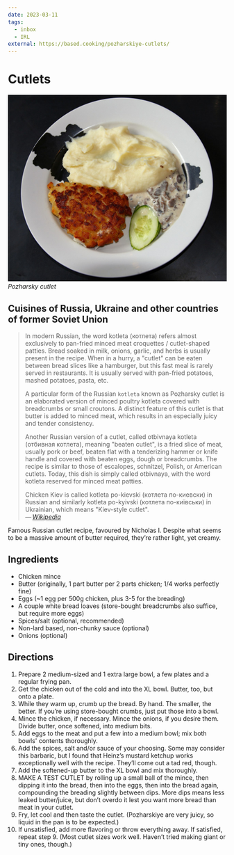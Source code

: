 ```yaml
---
date: 2023-03-11
tags:
  - inbox
  - IRL
external: https://based.cooking/pozharskiye-cutlets/
---
```


# Cutlets

![Pozharsky cutlet](./img/Pozharskaya_kotleta.jpg)
_Pozharsky cutlet_

## Cuisines of Russia, Ukraine and other countries of former Soviet Union

> In modern Russian, the word kotleta (котлета) refers almost exclusively to
> pan-fried minced meat croquettes / cutlet-shaped patties. Bread soaked in
> milk, onions, garlic, and herbs is usually present in the recipe. When in a
> hurry, a "cutlet" can be eaten between bread slices like a hamburger, but this
> fast meal is rarely served in restaurants. It is usually served with pan-fried
> potatoes, mashed potatoes, pasta, etc.
>
> A particular form of the Russian `kotleta` known as Pozharsky cutlet is an
> elaborated version of minced poultry kotleta covered with breadcrumbs or small
> croutons. A distinct feature of this cutlet is that butter is added to minced
> meat, which results in an especially juicy and tender consistency.
>
> Another Russian version of a cutlet, called otbivnaya kotleta (отбивная
> котлета), meaning "beaten cutlet", is a fried slice of meat, usually pork or
> beef, beaten flat with a tenderizing hammer or knife handle and covered with
> beaten eggs, dough or breadcrumbs. The recipe is similar to those of
> escalopes, schnitzel, Polish, or American cutlets. Today, this dish is simply
> called otbivnaya, with the word kotleta reserved for minced meat patties.
>
> Chicken Kiev is called kotleta po-kievski (котлета по-киевски) in Russian and
> similarly kotleta po-kyivski (котлета по-київськи) in Ukrainian, which means
> "Kiev-style cutlet".\
> — <cite>[Wikipedia](https://en.wikipedia.org/wiki/Cutlet#Cuisines_of_Russia,_Ukraine_and_other_countries_of_former_Soviet_Union)</cite>

Famous Russian cutlet recipe, favoured by Nicholas I. Despite what seems to be a
massive amount of butter required, they’re rather light, yet creamy.

## Ingredients

- Chicken mince
- Butter (originally, 1 part butter per 2 parts chicken; 1/4 works perfectly fine)
- Eggs (~1 egg per 500g chicken, plus 3-5 for the breading)
- A couple white bread loaves (store-bought breadcrumbs also suffice, but require more eggs)
- Spices/salt (optional, recommended)
- Non-lard based, non-chunky sauce (optional)
- Onions (optional)

## Directions

1. Prepare 2 medium-sized and 1 extra large bowl, a few plates and a regular
   frying pan.
2. Get the chicken out of the cold and into the XL bowl. Butter, too, but onto a
   plate.
3. While they warm up, crumb up the bread. By hand. The smaller, the better. If
   you’re using store-bought crumbs, just put those into a bowl.
4. Mince the chicken, if necessary. Mince the onions, if you desire them. Divide
   butter, once softened, into medium bits.
5. Add eggs to the meat and put a few into a medium bowl; mix both bowls'
   contents thoroughly.
6. Add the spices, salt and/or sauce of your choosing. Some may consider this
   barbaric, but I found that Heinz’s mustard ketchup works exceptionally well
with the recipe. They’ll come out a tad red, though.
7. Add the softened-up butter to the XL bowl and mix thoroughly.
8. MAKE A TEST CUTLET by rolling up a small ball of the mince, then dipping it
   into the bread, then into the eggs, then into the bread again, compounding
the breading slightly between dips. More dips means less leaked butter/juice,
but don’t overdo it lest you want more bread than meat in your cutlet.
9. Fry, let cool and then taste the cutlet. (Pozharskiye are very juicy, so
   liquid in the pan is to be expected.)
10. If unsatisfied, add more flavoring or throw everything away. If satisfied,
    repeat step 9. (Most cutlet sizes work well. Haven’t tried making giant or
tiny ones, though.)
